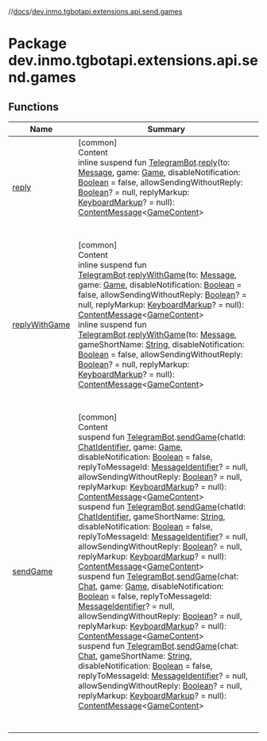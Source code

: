 //[docs](../../index.md)/[dev.inmo.tgbotapi.extensions.api.send.games](index.md)



# Package dev.inmo.tgbotapi.extensions.api.send.games  


## Functions  
  
|  Name |  Summary | 
|---|---|
| <a name="dev.inmo.tgbotapi.extensions.api.send.games//reply/dev.inmo.tgbotapi.bot.RequestsExecutor#dev.inmo.tgbotapi.types.message.abstracts.Message#dev.inmo.tgbotapi.types.games.Game#kotlin.Boolean#kotlin.Boolean?#dev.inmo.tgbotapi.types.buttons.KeyboardMarkup?/PointingToDeclaration/"></a>[reply](reply.md)| <a name="dev.inmo.tgbotapi.extensions.api.send.games//reply/dev.inmo.tgbotapi.bot.RequestsExecutor#dev.inmo.tgbotapi.types.message.abstracts.Message#dev.inmo.tgbotapi.types.games.Game#kotlin.Boolean#kotlin.Boolean?#dev.inmo.tgbotapi.types.buttons.KeyboardMarkup?/PointingToDeclaration/"></a>[common]  <br>Content  <br>inline suspend fun [TelegramBot](../dev.inmo.tgbotapi.bot/index.md#%5Bdev.inmo.tgbotapi.bot%2FTelegramBot%2F%2F%2FPointingToDeclaration%2F%5D%2FClasslikes%2F625018081).[reply](reply.md)(to: [Message](../dev.inmo.tgbotapi.types.message.abstracts/-message/index.md), game: [Game](../dev.inmo.tgbotapi.types.games/-game/index.md), disableNotification: [Boolean](https://kotlinlang.org/api/latest/jvm/stdlib/kotlin/-boolean/index.html) = false, allowSendingWithoutReply: [Boolean](https://kotlinlang.org/api/latest/jvm/stdlib/kotlin/-boolean/index.html)? = null, replyMarkup: [KeyboardMarkup](../dev.inmo.tgbotapi.types.buttons/-keyboard-markup/index.md)? = null): [ContentMessage](../dev.inmo.tgbotapi.types.message.abstracts/-content-message/index.md)<[GameContent](../dev.inmo.tgbotapi.types.message.content/-game-content/index.md)>  <br><br><br>|
| <a name="dev.inmo.tgbotapi.extensions.api.send.games//replyWithGame/dev.inmo.tgbotapi.bot.RequestsExecutor#dev.inmo.tgbotapi.types.message.abstracts.Message#dev.inmo.tgbotapi.types.games.Game#kotlin.Boolean#kotlin.Boolean?#dev.inmo.tgbotapi.types.buttons.KeyboardMarkup?/PointingToDeclaration/"></a>[replyWithGame](reply-with-game.md)| <a name="dev.inmo.tgbotapi.extensions.api.send.games//replyWithGame/dev.inmo.tgbotapi.bot.RequestsExecutor#dev.inmo.tgbotapi.types.message.abstracts.Message#dev.inmo.tgbotapi.types.games.Game#kotlin.Boolean#kotlin.Boolean?#dev.inmo.tgbotapi.types.buttons.KeyboardMarkup?/PointingToDeclaration/"></a>[common]  <br>Content  <br>inline suspend fun [TelegramBot](../dev.inmo.tgbotapi.bot/index.md#%5Bdev.inmo.tgbotapi.bot%2FTelegramBot%2F%2F%2FPointingToDeclaration%2F%5D%2FClasslikes%2F625018081).[replyWithGame](reply-with-game.md)(to: [Message](../dev.inmo.tgbotapi.types.message.abstracts/-message/index.md), game: [Game](../dev.inmo.tgbotapi.types.games/-game/index.md), disableNotification: [Boolean](https://kotlinlang.org/api/latest/jvm/stdlib/kotlin/-boolean/index.html) = false, allowSendingWithoutReply: [Boolean](https://kotlinlang.org/api/latest/jvm/stdlib/kotlin/-boolean/index.html)? = null, replyMarkup: [KeyboardMarkup](../dev.inmo.tgbotapi.types.buttons/-keyboard-markup/index.md)? = null): [ContentMessage](../dev.inmo.tgbotapi.types.message.abstracts/-content-message/index.md)<[GameContent](../dev.inmo.tgbotapi.types.message.content/-game-content/index.md)>  <br>inline suspend fun [TelegramBot](../dev.inmo.tgbotapi.bot/index.md#%5Bdev.inmo.tgbotapi.bot%2FTelegramBot%2F%2F%2FPointingToDeclaration%2F%5D%2FClasslikes%2F625018081).[replyWithGame](reply-with-game.md)(to: [Message](../dev.inmo.tgbotapi.types.message.abstracts/-message/index.md), gameShortName: [String](https://kotlinlang.org/api/latest/jvm/stdlib/kotlin/-string/index.html), disableNotification: [Boolean](https://kotlinlang.org/api/latest/jvm/stdlib/kotlin/-boolean/index.html) = false, allowSendingWithoutReply: [Boolean](https://kotlinlang.org/api/latest/jvm/stdlib/kotlin/-boolean/index.html)? = null, replyMarkup: [KeyboardMarkup](../dev.inmo.tgbotapi.types.buttons/-keyboard-markup/index.md)? = null): [ContentMessage](../dev.inmo.tgbotapi.types.message.abstracts/-content-message/index.md)<[GameContent](../dev.inmo.tgbotapi.types.message.content/-game-content/index.md)>  <br><br><br>|
| <a name="dev.inmo.tgbotapi.extensions.api.send.games//sendGame/dev.inmo.tgbotapi.bot.RequestsExecutor#dev.inmo.tgbotapi.types.ChatIdentifier#dev.inmo.tgbotapi.types.games.Game#kotlin.Boolean#kotlin.Long?#kotlin.Boolean?#dev.inmo.tgbotapi.types.buttons.KeyboardMarkup?/PointingToDeclaration/"></a>[sendGame](send-game.md)| <a name="dev.inmo.tgbotapi.extensions.api.send.games//sendGame/dev.inmo.tgbotapi.bot.RequestsExecutor#dev.inmo.tgbotapi.types.ChatIdentifier#dev.inmo.tgbotapi.types.games.Game#kotlin.Boolean#kotlin.Long?#kotlin.Boolean?#dev.inmo.tgbotapi.types.buttons.KeyboardMarkup?/PointingToDeclaration/"></a>[common]  <br>Content  <br>suspend fun [TelegramBot](../dev.inmo.tgbotapi.bot/index.md#%5Bdev.inmo.tgbotapi.bot%2FTelegramBot%2F%2F%2FPointingToDeclaration%2F%5D%2FClasslikes%2F625018081).[sendGame](send-game.md)(chatId: [ChatIdentifier](../dev.inmo.tgbotapi.types/-chat-identifier/index.md), game: [Game](../dev.inmo.tgbotapi.types.games/-game/index.md), disableNotification: [Boolean](https://kotlinlang.org/api/latest/jvm/stdlib/kotlin/-boolean/index.html) = false, replyToMessageId: [MessageIdentifier](../dev.inmo.tgbotapi.types/index.md#%5Bdev.inmo.tgbotapi.types%2FMessageIdentifier%2F%2F%2FPointingToDeclaration%2F%5D%2FClasslikes%2F625018081)? = null, allowSendingWithoutReply: [Boolean](https://kotlinlang.org/api/latest/jvm/stdlib/kotlin/-boolean/index.html)? = null, replyMarkup: [KeyboardMarkup](../dev.inmo.tgbotapi.types.buttons/-keyboard-markup/index.md)? = null): [ContentMessage](../dev.inmo.tgbotapi.types.message.abstracts/-content-message/index.md)<[GameContent](../dev.inmo.tgbotapi.types.message.content/-game-content/index.md)>  <br>suspend fun [TelegramBot](../dev.inmo.tgbotapi.bot/index.md#%5Bdev.inmo.tgbotapi.bot%2FTelegramBot%2F%2F%2FPointingToDeclaration%2F%5D%2FClasslikes%2F625018081).[sendGame](send-game.md)(chatId: [ChatIdentifier](../dev.inmo.tgbotapi.types/-chat-identifier/index.md), gameShortName: [String](https://kotlinlang.org/api/latest/jvm/stdlib/kotlin/-string/index.html), disableNotification: [Boolean](https://kotlinlang.org/api/latest/jvm/stdlib/kotlin/-boolean/index.html) = false, replyToMessageId: [MessageIdentifier](../dev.inmo.tgbotapi.types/index.md#%5Bdev.inmo.tgbotapi.types%2FMessageIdentifier%2F%2F%2FPointingToDeclaration%2F%5D%2FClasslikes%2F625018081)? = null, allowSendingWithoutReply: [Boolean](https://kotlinlang.org/api/latest/jvm/stdlib/kotlin/-boolean/index.html)? = null, replyMarkup: [KeyboardMarkup](../dev.inmo.tgbotapi.types.buttons/-keyboard-markup/index.md)? = null): [ContentMessage](../dev.inmo.tgbotapi.types.message.abstracts/-content-message/index.md)<[GameContent](../dev.inmo.tgbotapi.types.message.content/-game-content/index.md)>  <br>suspend fun [TelegramBot](../dev.inmo.tgbotapi.bot/index.md#%5Bdev.inmo.tgbotapi.bot%2FTelegramBot%2F%2F%2FPointingToDeclaration%2F%5D%2FClasslikes%2F625018081).[sendGame](send-game.md)(chat: [Chat](../dev.inmo.tgbotapi.types.chat.abstracts/-chat/index.md), game: [Game](../dev.inmo.tgbotapi.types.games/-game/index.md), disableNotification: [Boolean](https://kotlinlang.org/api/latest/jvm/stdlib/kotlin/-boolean/index.html) = false, replyToMessageId: [MessageIdentifier](../dev.inmo.tgbotapi.types/index.md#%5Bdev.inmo.tgbotapi.types%2FMessageIdentifier%2F%2F%2FPointingToDeclaration%2F%5D%2FClasslikes%2F625018081)? = null, allowSendingWithoutReply: [Boolean](https://kotlinlang.org/api/latest/jvm/stdlib/kotlin/-boolean/index.html)? = null, replyMarkup: [KeyboardMarkup](../dev.inmo.tgbotapi.types.buttons/-keyboard-markup/index.md)? = null): [ContentMessage](../dev.inmo.tgbotapi.types.message.abstracts/-content-message/index.md)<[GameContent](../dev.inmo.tgbotapi.types.message.content/-game-content/index.md)>  <br>suspend fun [TelegramBot](../dev.inmo.tgbotapi.bot/index.md#%5Bdev.inmo.tgbotapi.bot%2FTelegramBot%2F%2F%2FPointingToDeclaration%2F%5D%2FClasslikes%2F625018081).[sendGame](send-game.md)(chat: [Chat](../dev.inmo.tgbotapi.types.chat.abstracts/-chat/index.md), gameShortName: [String](https://kotlinlang.org/api/latest/jvm/stdlib/kotlin/-string/index.html), disableNotification: [Boolean](https://kotlinlang.org/api/latest/jvm/stdlib/kotlin/-boolean/index.html) = false, replyToMessageId: [MessageIdentifier](../dev.inmo.tgbotapi.types/index.md#%5Bdev.inmo.tgbotapi.types%2FMessageIdentifier%2F%2F%2FPointingToDeclaration%2F%5D%2FClasslikes%2F625018081)? = null, allowSendingWithoutReply: [Boolean](https://kotlinlang.org/api/latest/jvm/stdlib/kotlin/-boolean/index.html)? = null, replyMarkup: [KeyboardMarkup](../dev.inmo.tgbotapi.types.buttons/-keyboard-markup/index.md)? = null): [ContentMessage](../dev.inmo.tgbotapi.types.message.abstracts/-content-message/index.md)<[GameContent](../dev.inmo.tgbotapi.types.message.content/-game-content/index.md)>  <br><br><br>|

